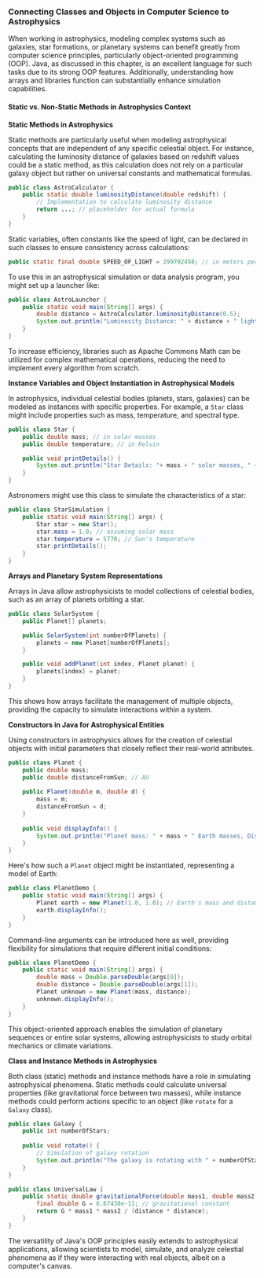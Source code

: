 ### Connecting Classes and Objects in Computer Science to Astrophysics

When working in astrophysics, modeling complex systems such as galaxies, star formations, or planetary systems can benefit greatly from computer science principles, particularly object-oriented programming (OOP). Java, as discussed in this chapter, is an excellent language for such tasks due to its strong OOP features. Additionally, understanding how arrays and libraries function can substantially enhance simulation capabilities.

#### Static vs. Non-Static Methods in Astrophysics Context

**Static Methods in Astrophysics**

Static methods are particularly useful when modeling astrophysical concepts that are independent of any specific celestial object. For instance, calculating the luminosity distance of galaxies based on redshift values could be a static method, as this calculation does not rely on a particular galaxy object but rather on universal constants and mathematical formulas.

```java
public class AstroCalculator {
    public static double luminosityDistance(double redshift) {
        // Implementation to calculate luminosity distance
        return ...; // placeholder for actual formula
    }
}
```

Static variables, often constants like the speed of light, can be declared in such classes to ensure consistency across calculations:

```java
public static final double SPEED_OF_LIGHT = 299792458; // in meters per second
```

To use this in an astrophysical simulation or data analysis program, you might set up a launcher like:

```java
public class AstroLauncher {
    public static void main(String[] args) {
        double distance = AstroCalculator.luminosityDistance(0.5);
        System.out.println("Luminosity Distance: " + distance + " light years");
    }
}
```

To increase efficiency, libraries such as Apache Commons Math can be utilized for complex mathematical operations, reducing the need to implement every algorithm from scratch.

**Instance Variables and Object Instantiation in Astrophysical Models**

In astrophysics, individual celestial bodies (planets, stars, galaxies) can be modeled as instances with specific properties. For example, a `Star` class might include properties such as mass, temperature, and spectral type.

```java
public class Star {
    public double mass; // in solar masses
    public double temperature; // in Kelvin

    public void printDetails() {
        System.out.println("Star Details: "+ mass + " solar masses, " + temperature + "K");
    }
}
```

Astronomers might use this class to simulate the characteristics of a star:

```java
public class StarSimulation {
    public static void main(String[] args) {
        Star star = new Star();
        star.mass = 1.0; // assuming solar mass
        star.temperature = 5778; // Sun's temperature
        star.printDetails();
    }
}
```

**Arrays and Planetary System Representations**

Arrays in Java allow astrophysicists to model collections of celestial bodies, such as an array of planets orbiting a star.

```java
public class SolarSystem {
    public Planet[] planets;

    public SolarSystem(int numberOfPlanets) {
        planets = new Planet[numberOfPlanets];
    }

    public void addPlanet(int index, Planet planet) {
        planets[index] = planet;
    }
}
```

This shows how arrays facilitate the management of multiple objects, providing the capacity to simulate interactions within a system.

**Constructors in Java for Astrophysical Entities**

Using constructors in astrophysics allows for the creation of celestial objects with initial parameters that closely reflect their real-world attributes.

```java
public class Planet {
    public double mass;
    public double distanceFromSun; // AU
    
    public Planet(double m, double d) {
        mass = m;
        distanceFromSun = d;
    }
    
    public void displayInfo() {
        System.out.println("Planet mass: " + mass + " Earth masses, Distance from Sun: " + distanceFromSun + " AU");
    }
}
```

Here's how such a `Planet` object might be instantiated, representing a model of Earth:

```java
public class PlanetDemo {
    public static void main(String[] args) {
        Planet earth = new Planet(1.0, 1.0); // Earth's mass and distance
        earth.displayInfo();
    }
}
```

Command-line arguments can be introduced here as well, providing flexibility for simulations that require different initial conditions:

```java
public class PlanetDemo {
    public static void main(String[] args) {
        double mass = Double.parseDouble(args[0]);
        double distance = Double.parseDouble(args[1]);
        Planet unknown = new Planet(mass, distance);
        unknown.displayInfo();
    }
}
```

This object-oriented approach enables the simulation of planetary sequences or entire solar systems, allowing astrophysicists to study orbital mechanics or climate variations.

**Class and Instance Methods in Astrophysics**

Both class (static) methods and instance methods have a role in simulating astrophysical phenomena. Static methods could calculate universal properties (like gravitational force between two masses), while instance methods could perform actions specific to an object (like `rotate` for a `Galaxy` class).

```java
public class Galaxy {
    public int numberOfStars;
    
    public void rotate() {
        // Simulation of galaxy rotation
        System.out.println("The galaxy is rotating with " + numberOfStars + " stars.");
    }
}

public class UniversalLaw {
    public static double gravitationalForce(double mass1, double mass2, double distance) {
        final double G = 6.67430e-11; // gravitational constant
        return G * mass1 * mass2 / (distance * distance);
    }
}
```

The versatility of Java's OOP principles easily extends to astrophysical applications, allowing scientists to model, simulate, and analyze celestial phenomena as if they were interacting with real objects, albeit on a computer's canvas.